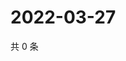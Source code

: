 # 2022-03-27

共 0 条

<!-- BEGIN WEIBO -->
<!-- 最后更新时间 Sun Mar 27 2022 13:11:19 GMT+0800 (China Standard Time) -->

<!-- END WEIBO -->
